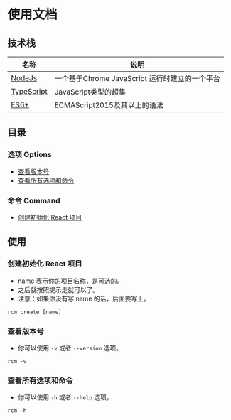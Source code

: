 # 使用文档

## 技术栈

| 名称                                                               | 说明                                           |
|--------------------------------------------------------------------|------------------------------------------------|
| [NodeJs](https://www.runoob.com/nodejs/nodejs-tutorial.html)       | 一个基于Chrome JavaScript 运行时建立的一个平台 |
| [TypeScript](https://www.tslang.cn/docs/handbook/basic-types.html) | JavaScript类型的超集                           |
| [ES6+](https://www.runoob.com/w3cnote/es6-concise-tutorial.html)   | ECMAScript2015及其以上的语法                   |

## 目录

### 选项 Options

* [查看版本号](#version)
* [查看所有选项和命令](#help)

### 命令 Command

* [创建初始化 React 项目](#create)

## 使用

<h3 id="create">创建初始化 React 项目</h3>

* name 表示你的项目名称，是可选的。
* 之后就按照提示走就可以了。
* 注意：如果你没有写 name 的话，后面要写上。

```Basic
rcm create [name]
```

<h3 id="version">查看版本号</h3>

* 你可以使用 `-v` 或者 `--version` 选项。

```Basic
rcm -v
```

<h3 id="help">查看所有选项和命令</h3>

* 你可以使用 `-h` 或者 `--help` 选项。

```Basic
rcm -h
```
